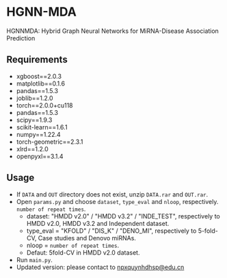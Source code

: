 # HGNN-MDA
HGNNMDA: Hybrid Graph Neural Networks for MiRNA-Disease Association Prediction

## Requirements
  * xgboost==2.0.3
  * matplotlib==0.1.6
  * pandas==1.5.3
  * joblib==1.2.0
  * torch==2.0.0+cu118
  * pandas==1.5.3
  * scipy==1.9.3
  * scikit-learn==1.6.1
  * numpy==1.22.4
  * torch-geometric==2.3.1
  * xlrd==1.2.0
  * openpyxl==3.1.4


## Usage
  * If ```DATA``` and ```OUT``` directory does not exist, unzip ```DATA.rar``` and ```OUT.rar```.
  * Open ```params.py``` and choose ```dataset```, ```type_eval``` and ```nloop```, respectively.  ```number of repeat times```.
    - dataset: "HMDD v2.0" / "HMDD v3.2" / "INDE_TEST", respectively to HMDD v2.0, HMDD v3.2 and Independent dataset.
     - type_eval = "KFOLD"  / "DIS_K" / "DENO_MI", respectively to 5-fold-CV, Case studies and Denovo miRNAs.
     - nloop = ```number of repeat times```.
     - Defaut: 5fold-CV in HMDD v2.0 dataset.
  * Run ```main.py```.
  * Updated version: please contact to npxquynhdhsp@edu.cn
  
